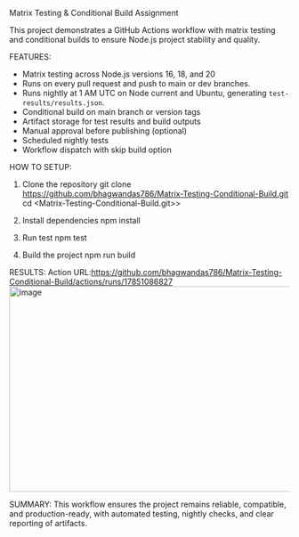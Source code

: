 Matrix Testing & Conditional Build Assignment

This project demonstrates a GitHub Actions workflow with matrix testing and conditional builds to ensure Node.js project stability and quality.

FEATURES:

- Matrix testing across Node.js versions 16, 18, and 20
- Runs on every pull request and push to main or dev branches.
- Runs nightly at 1 AM UTC on Node current and Ubuntu, generating `test-results/results.json`.
- Conditional build on main branch or version tags
- Artifact storage for test results and build outputs
- Manual approval before publishing (optional)
- Scheduled nightly tests
- Workflow dispatch with skip build option

HOW TO SETUP:

1. Clone the repository
git clone <https://github.com/bhagwandas786/Matrix-Testing-Conditional-Build.git>
cd <Matrix-Testing-Conditional-Build.git>>

2. Install dependencies
npm install

3. Run test
npm test

4. Build the project
npm run build

RESULTS: 
Action URL:https://github.com/bhagwandas786/Matrix-Testing-Conditional-Build/actions/runs/17851086827
<img width="1368" height="369" alt="image" src="https://github.com/user-attachments/assets/d90fead1-2cb6-4e29-8304-c408fb4d446f" />

SUMMARY:
This workflow ensures the project remains reliable, compatible, and production-ready, with automated testing, nightly checks, and clear reporting of artifacts.
